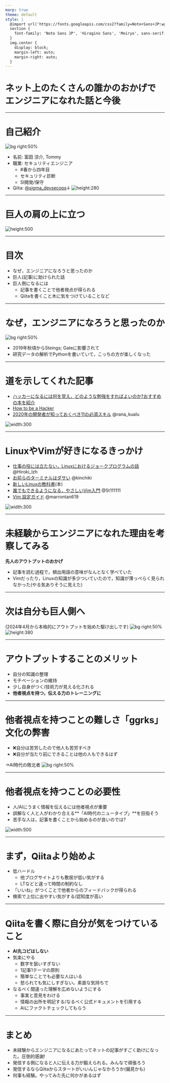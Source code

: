 ```yaml
---
marp: true
theme: default
style: |
  @import url('https://fonts.googleapis.com/css2?family=Noto+Sans+JP:wght@400;700&display=swap');
  section {
    font-family: 'Noto Sans JP', 'Hiragino Sans', 'Meiryo', sans-serif;
  }
  img.center {
    display: block;
    margin-left: auto;
    margin-right: auto;
  }
---
```


# ネット上のたくさんの誰かのおかげで<br>エンジニアになれた話と今後

---

# 自己紹介

![bg right:50%](./mainicon.png)

- 名前: 富田 涼介, Tommy
- 職業: セキュリティエンジニア
  - \#春から四年目
  - セキュリティ診断
  - SI開発/保守
- Qiita: [@sigma_devsecops](https://qiita.com/sigma_devsecops)↓
![height:280](./qr_qiita.png)

---

# 巨人の肩の上に立つ

![height:500](google_sholar.png)

---

# 目次

- なぜ，エンジニアになろうと思ったのか
- 巨人(記事)に助けられた話
- 巨人側になるには
  - 記事を書くことで他者視点が得られる
  - Qiitaを書くこと木に気をつけていることなど

---

# なぜ，エンジニアになろうと思ったのか

![bg right:50%](./steins_gate.jpg)

- 2019年秋頃からSteings; Gateに影響されて
- 研究データの解析でPythonを書いていて，こっちの方が楽しくなった

---

# 道を示してくれた記事

- [ハッカーになるには何を覚え，どのような勉強をすればよいのか?おすすめの本を紹介](https://eigo-shutoku.com/how-to-be-a-hacker/)
- [How to be a Hacker](https://cruel.org/freeware/hacker.html)
- [2020年の開発者が知っておくべき11の必須スキル](https://qiita.com/rana_kualu/items/c79a16ff503c86b27483) @rana_kualu

![width:300](white_hacker.png)

---

# LinuxやVimが好きになるきっかけ

- [仕事の役には立たない，Linuxにおけるジョークプログラムの話](https://qiita.com/Hiroki_lzh/items/8cf206d54f91e29b3912) @Hiroki_lzh
- [お前らのターミナルはダサい](https://qiita.com/kinchiki/items/57e9391128d07819c321) @kinchiki
- [新しいLinuxの教科書](https://www.sbcr.jp/product/4815624316/)(本)
- [誰でもできるようになる，やさしいVim入門](https://qiita.com/5t111111/items/d28e50f70f81d3d36c30) @5t111111
- [Vim 設定ガイド](https://qiita.com/marrontan619/items/541a1374e1ac672977e6) @marrontan619

![width:300](terminal.png)

---

# 未経験からエンジニアになれた理由を考察してみる

**先人のアウトプットのおかげ**

- 記事を読む過程で，頻出用語の意味がなんとなく学べていた
- Vimだったり，Linuxの知識が多少ついていたので，知識が薄っぺらく見られなかった(やる気ありそうに見えた)

---

# 次は自分も巨人側へ

(2024年4月から本格的にアウトプットを始めた駆け出しです)
![bg right:50%](./qiita_profile.png)
![height:380](./qr_qiita.png)

---

# アウトプットすることのメリット

- 自分の知識の整理
- モチベーションの維持
- 少し自身がつく/技術力が見える化される
- **他者視点を持つ，伝える力のトレーニングに**

---

# 他者視点を持つことの難しさ「ggrks」文化の弊害

- ❌自分は苦労したので他人も苦労すべき
- ❌自分が当たり前にできることは他の人もできるはず

→AI時代の敗北者
![bg right:50%](haibokusha.png)

---

# 他者視点を持つことの必要性

- 人/AIにうまく情報を伝えるには他者視点が重要
- 誤解なく人と人がわかり合える**「AI時代のニュータイプ」**を目指そう
- 苦手な人は，記事を書くことから始めるのが良いのでは?

![width:500](amuro.png)

---

# まず，Qiitaより始めよ

- 低ハードル
  - 他ブログサイトよりも敷居が低い気がする
  - LTなどと違って時間の制約なし
- 「いいね」がつくことで他者からのフィードバックが得られる
- 検索で上位に出やすい気がする/認知度が高い

---

# Qiitaを書く際に自分が気をつけていること

- **AI丸コピはしない**
- 気楽にやる
  - 数字を狙いすぎない
  - 1記事1テーマの原則
  - 簡単なことでも必要な人はいる
  - 怒られても気にしすぎない。素直な気持ちで
- なるべく間違った理解を広めないようにする
  - 事実と意見をわける
  - 情報の出所を明記する/なるべく公式ドキュメントを引用する
  - AIにファクトチェックしてもらう

---

# まとめ

- 未経験からエンジニアになるにあたってネットの記事がすごく助けになった。圧倒的感謝!
- 発信する側になると人に伝える力が鍛えられる。みんなで頑張ろう
- 発信するならQiitaからスタートがいいんじゃなかろうか(偏見かも)
- 何事も経験。やってみた先に何かがあるはず
